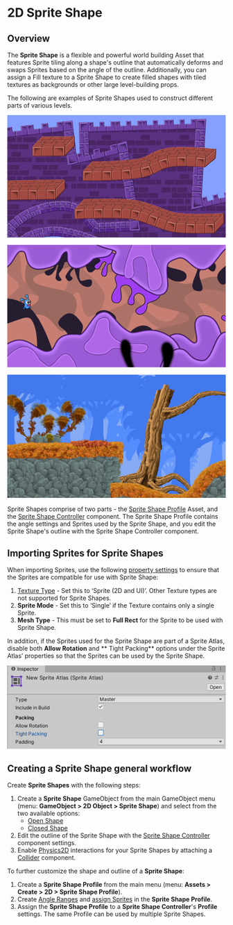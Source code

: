 # 2D Sprite Shape

## Overview

The __Sprite Shape__ is a flexible and powerful world building Asset that features Sprite tiling along a shape's outline
that automatically deforms and swaps Sprites based on the angle of the outline. Additionally, you can assign a Fill
texture to a Sprite Shape to create filled shapes with tiled textures as backgrounds or other large level-building
props.

The following are examples of Sprite Shapes used to construct different parts of various levels.

![](images/2D_SpriteShape_1.png)

![](images/2D_SpriteShape_2.png)

![](images/2D_SpriteShape_3.png)

Sprite Shapes comprise of two parts - the [Sprite Shape Profile](SSProfile.md) Asset, and
the [Sprite Shape Controller](SSController.md) component. The Sprite Shape Profile contains the angle settings and
Sprites used by the Sprite Shape, and you edit the Sprite Shape's outline with the Sprite Shape Controller component.

## Importing Sprites for Sprite Shapes

When importing Sprites, use the following [property settings](https://docs.unity3d.com/Manual/TextureTypes.html#Sprite)
to ensure that the Sprites are compatible for use with Sprite Shape:

1. [Texture Type](https://docs.unity3d.com/Manual/TextureTypes.html#Sprite) - Set this to ‘Sprite (2D and UI)’. Other
   Texture types are not supported for Sprite Shapes.
2. **Sprite Mode** - Set this to ‘Single’ if the Texture contains only a single Sprite.
3. __Mesh Type__ - This must be set to __Full Rect__ for the Sprite to be used with Sprite Shape.

In addition, if the Sprites used for the Sprite Shape are part of a Sprite Atlas, disable both **Allow Rotation** and **
Tight Packing** options under the Sprite Atlas’ properties so that the Sprites can be used by the Sprite Shape.

![](images/SpriteAtlas_properties.png)

## Creating a Sprite Shape general workflow

Create __Sprite Shapes__ with the following steps:

1. Create a **Sprite Shape** GameObject from the main GameObject menu (menu: __GameObject > 2D Object > Sprite Shape__)
   and select from the two available options:
    - [Open Shape](SSProfile.md#open-shape)
    - [Closed Shape](SSProfile.md#closed-shape)
2. Edit the outline of the Sprite Shape with the [Sprite Shape Controller](SSController.md) component settings.
3. Enable [Physics2D](https://docs.unity3d.com/Manual/class-Physics2DManager.html) interactions for your Sprite Shapes
   by attaching a [Collider](SSCollision.md) component.

To further customize the shape and outline of a __Sprite Shape__:

1. Create a __Sprite Shape Profile__ from the main menu (menu: __Assets > Create > 2D > Sprite Shape Profile__).
2. Create [Angle Ranges](SSProfile.md#creating-angle-ranges) and [assign Sprites](SSProfile.md#assigning-sprites) in
   the __Sprite Shape Profile__.
3. Assign the __Sprite Shape Profile__ to a __Sprite Shape Controller__'s __Profile__ settings. The same Profile can be
   used by multiple Sprite Shapes.
